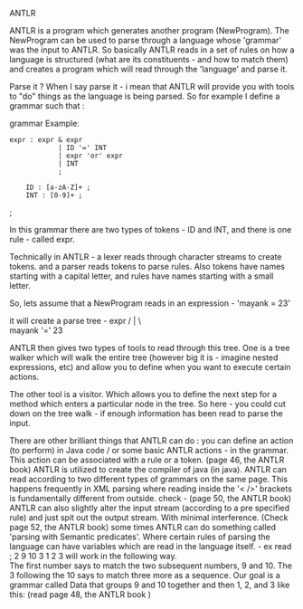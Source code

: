 ANTLR

ANTLR is a program which generates another program (NewProgram). The NewProgram can be used to parse through a language whose 'grammar' was the input to ANTLR. So basically ANTLR reads in a set of rules on how a language is structured (what are its constituents - and how to match them) and creates a program which will read through the 'language' and parse it. 

Parse it ? When I say parse it - i mean that ANTLR will provide you with tools to "do" things as the language is being parsed. So for example I define a grammar such that :

grammar Example: 

    expr : expr & expr
                | ID '=' INT
                | expr 'or' expr 
                | INT 
                ; 
 
        ID : [a-zA-Z]+ ; 
        INT : [0-9]+ ; 

; 

In this grammar there are two types of tokens - ID and INT, and there is one rule - called expr. 

Technically in ANTLR - a lexer reads through character streams to create tokens. and a parser reads tokens to parse rules. Also tokens have names starting with a capital letter, and rules have names starting with a small letter. 


So, lets assume that a NewProgram reads in an expression - 'mayank = 23' 

it will create a parse tree -       expr 
                                         /          |          \  
                                   mayank   '='         23  

ANTLR then gives two types of tools to read through this tree. One is a tree walker which will walk the entire tree (however big it is - imagine nested expressions, etc) and allow you to define when you want to execute certain actions. 

The other tool is a visitor. Which allows you to define the next step for a method which enters a particular node in the tree. So here - you could cut down on the tree walk - if enough information has been read to parse the input. 

There are other brilliant things that ANTLR can do : 
you can define an action (to perform) in Java code / or some basic ANTLR actions - in the grammar. This action can be associated with a rule or a token. (page 46, the ANTLR book)
ANTLR is utilized to create the compiler of java (in java). 
ANTLR can read according to two different types of grammars on the same page. This happens frequently in XML parsing where reading inside the '< />' brackets is fundamentally different from outside. check - (page 50, the ANTLR book)
ANTLR can also slightly alter the input stream (according to a pre specified rule) and just spit out the output stream. With minimal interference. (Check page 52, the ANTLR book)
some times ANTLR can do something called 'parsing with Semantic predicates'. Where certain rules of parsing the language can have variables which are read in the language itself. - ex
read ; 2 9 10 3 1 2 3 will work in the following way.   
The first number says to match the two subsequent numbers, 9 and 10. The 3 following the 10 says to match three more as a sequence. Our goal is a grammar called Data that groups 9 and 10 together and then 1, 2, and 3 like this: (read page 48, the ANTLR book )



 

